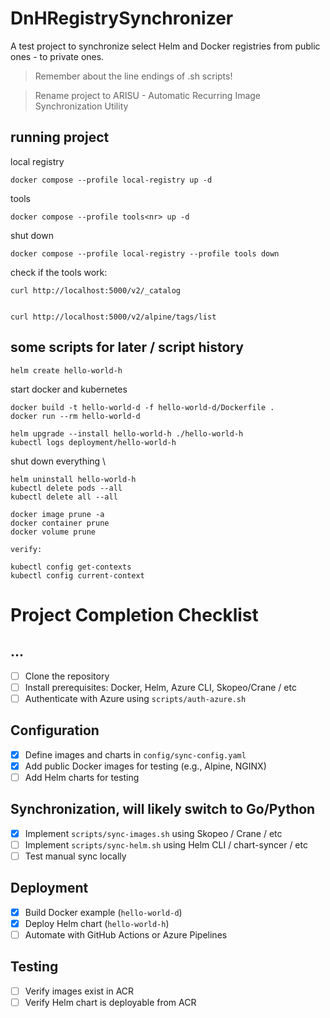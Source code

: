 # DnHRegistrySynchronizer
A test project to synchronize select Helm and Docker registries from public ones - to private ones.

> Remember about the line endings of .sh scripts!

> Rename project to ARISU - Automatic Recurring Image Synchronization Utility

## running project

local registry
```
docker compose --profile local-registry up -d
```

tools
```
docker compose --profile tools<nr> up -d
```

shut down
```
docker compose --profile local-registry --profile tools down
```

check if the tools work:
```
curl http://localhost:5000/v2/_catalog


curl http://localhost:5000/v2/alpine/tags/list
```

## some scripts for later / script history

```
helm create hello-world-h
```

start docker and kubernetes

```
docker build -t hello-world-d -f hello-world-d/Dockerfile .
docker run --rm hello-world-d
```

```
helm upgrade --install hello-world-h ./hello-world-h
kubectl logs deployment/hello-world-h
```

shut down everything \

```
helm uninstall hello-world-h
kubectl delete pods --all
kubectl delete all --all

docker image prune -a
docker container prune
docker volume prune

verify:

kubectl config get-contexts
kubectl config current-context
```

# Project Completion Checklist

## ...
- [ ] Clone the repository
- [ ] Install prerequisites: Docker, Helm, Azure CLI, Skopeo/Crane / etc
- [ ] Authenticate with Azure using `scripts/auth-azure.sh`

## Configuration
- [X] Define images and charts in `config/sync-config.yaml`
- [X] Add public Docker images for testing (e.g., Alpine, NGINX)
- [ ] Add Helm charts for testing

## Synchronization, will likely switch to Go/Python
- [X] Implement `scripts/sync-images.sh` using Skopeo / Crane / etc
- [ ] Implement `scripts/sync-helm.sh` using Helm CLI / chart-syncer / etc
- [ ] Test manual sync locally

## Deployment
- [X] Build Docker example (`hello-world-d`)
- [X] Deploy Helm chart (`hello-world-h`)
- [ ] Automate with GitHub Actions or Azure Pipelines

## Testing
- [ ] Verify images exist in ACR
- [ ] Verify Helm chart is deployable from ACR
